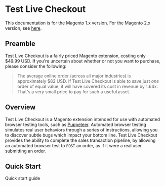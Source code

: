 # Test Live Checkout

This documentation is for the Magento 1.x version. For the Magento 2.x version, see [here](https://nickolasburr.github.io/magento/2.x/extensions/testlivecheckout/latest/).

## Preamble

Test Live Checkout is a fairly priced Magento extension, costing only $49.99 USD. If you're uncertain about whether or not you want to purchase, please consider the following:

> The average online order (across all major industries) is approximately $82 USD. If Test Live Checkout is able to save just _one_ order of equal value,
> it will have covered its cost in revenue by 1.64x. That's a very small price to pay for such a useful asset.

## Overview

Test Live Checkout is a Magento extension intended for use with automated browser testing tools, such as [Puppeteer](https://github.com/GoogleChrome/puppeteer).
Automated browser testing simulates real user behaviors through a series of instructions, allowing you to discover subtle bugs which impact your bottom line.
Test Live Checkout provides the ability to complete the sales transaction pipeline, by allowing an automated browser test to `POST` an order, as if it were a real
user submitting an order.

## Quick Start

Quick start guide
